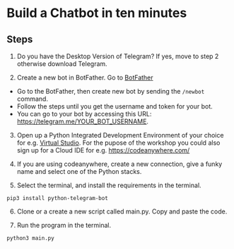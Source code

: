# Build a Chatbot in ten minutes

## Steps
1. Do you have the Desktop Version of Telegram? If yes, move to step 2 otherwise download Telegram.

2. Create a new bot in BotFather. Go to [BotFather](https://telegram.me/BotFather)

* Go to the BotFather, then create new bot by sending the ```/newbot``` command. 
* Follow the steps until you get the username and token for your bot.
* You can go to your bot by accessing this URL: https://telegram.me/YOUR_BOT_USERNAME.

3. Open up a Python Integrated Development Environment of your choice for e.g. [Virtual Studio](https://visualstudio.microsoft.com/).
For the pupose of the workshop you could also sign up for a Cloud IDE for e.g. https://codeanywhere.com/

4. If you are using codeanywhere, create a new connection, give a funky name and select one of the Python stacks.


5. Select the terminal, and install the requirements in the terminal.

```pip3 install python-telegram-bot```

6. Clone or a create a new script called main.py. Copy and paste the code.

7. Run the program in the terminal.

```python3 main.py```
